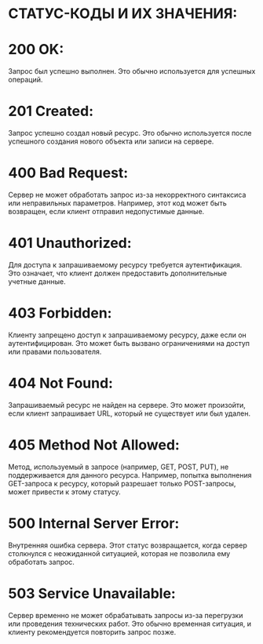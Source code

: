 # СТАТУС-КОДЫ И ИХ ЗНАЧЕНИЯ:

# 200 OK:

Запрос был успешно выполнен. Это обычно используется для успешных операций.

# 201 Created:

Запрос успешно создал новый ресурс. Это обычно используется после успешного создания нового объекта или записи на сервере.

# 400 Bad Request:

Сервер не может обработать запрос из-за некорректного синтаксиса или неправильных параметров. Например, этот код может быть возвращен, если клиент отправил недопустимые данные.

# 401 Unauthorized:

Для доступа к запрашиваемому ресурсу требуется аутентификация. Это означает, что клиент должен предоставить дополнительные учетные данные.

# 403 Forbidden:

Клиенту запрещено доступ к запрашиваемому ресурсу, даже если он аутентифицирован. Это может быть вызвано ограничениями на доступ или правами пользователя.

# 404 Not Found:

Запрашиваемый ресурс не найден на сервере. Это может произойти, если клиент запрашивает URL, который не существует или был удален.

# 405 Method Not Allowed:

Метод, используемый в запросе (например, GET, POST, PUT), не поддерживается для данного ресурса. Например, попытка выполнения GET-запроса к ресурсу, который разрешает только POST-запросы, может привести к этому статусу.

# 500 Internal Server Error:

Внутренняя ошибка сервера. Этот статус возвращается, когда сервер столкнулся с неожиданной ситуацией, которая не позволила ему обработать запрос.

# 503 Service Unavailable:

Сервер временно не может обрабатывать запросы из-за перегрузки или проведения технических работ. Это обычно временная ситуация, и клиенту рекомендуется повторить запрос позже.
